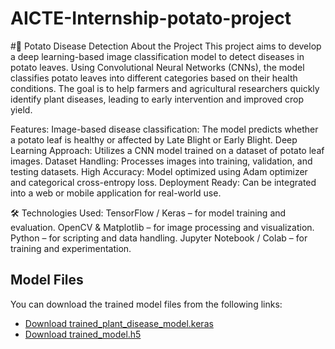 # AICTE-Internship-potato-project

#🍂 Potato Disease Detection
  About the Project
This project aims to develop a deep learning-based image classification model to detect diseases in potato leaves. Using Convolutional Neural Networks (CNNs), the model classifies potato leaves into different categories based on their health conditions. The goal is to help farmers and agricultural researchers quickly identify plant diseases, leading to early intervention and improved crop yield.

  Features:
Image-based disease classification: The model predicts whether a potato leaf is healthy or affected by Late Blight or Early Blight.
Deep Learning Approach: Utilizes a CNN model trained on a dataset of potato leaf images.
Dataset Handling: Processes images into training, validation, and testing datasets.
High Accuracy: Model optimized using Adam optimizer and categorical cross-entropy loss.
Deployment Ready: Can be integrated into a web or mobile application for real-world use.

🛠 Technologies Used:
TensorFlow / Keras – for model training and evaluation.
OpenCV & Matplotlib – for image processing and visualization.
Python – for scripting and data handling.
Jupyter Notebook / Colab – for training and experimentation.

## Model Files

You can download the trained model files from the following links:

- [Download trained_plant_disease_model.keras](https://drive.google.com/file/d/1g5bTVxkdDHs0CPuXGaFyOCWREbEEPDx-/view?usp=sharing)
- [Download trained_model.h5](https://drive.google.com/file/d/1Mg2QkDYO1PdTlur5De79zxmBSSkmtKiw/view?usp=sharing)

